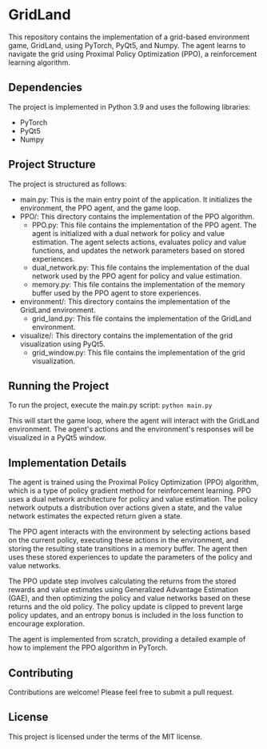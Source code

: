 # GridLand

This repository contains the implementation of a grid-based environment game, GridLand, using PyTorch, PyQt5, and Numpy. The agent learns to navigate the grid using Proximal Policy Optimization (PPO), a reinforcement learning algorithm.

## Dependencies

The project is implemented in Python 3.9 and uses the following libraries:

* PyTorch
* PyQt5
* Numpy

## Project Structure

The project is structured as follows:

* main.py: This is the main entry point of the application. It initializes the environment, the PPO agent, and the game loop.
* PPO/: This directory contains the implementation of the PPO algorithm.
  * PPO.py: This file contains the implementation of the PPO agent. The agent is initialized with a dual network for policy and value estimation. The agent selects actions, evaluates policy and value functions, and updates the network parameters based on stored experiences.
   * dual_network.py: This file contains the implementation of the dual network used by the PPO agent for policy and value estimation.
  * memory.py: This file contains the implementation of the memory buffer used by the PPO agent to store experiences.
* environment/: This directory contains the implementation of the GridLand environment.
  * grid_land.py: This file contains the implementation of the GridLand environment.
* visualize/: This directory contains the implementation of the grid visualization using PyQt5.
  * grid_window.py: This file contains the implementation of the grid visualization.

## Running the Project

To run the project, execute the main.py script:
`python main.py`

This will start the game loop, where the agent will interact with the GridLand environment. The agent's actions and the environment's responses will be visualized in a PyQt5 window.

## Implementation Details

The agent is trained using the Proximal Policy Optimization (PPO) algorithm, which is a type of policy gradient method for reinforcement learning. PPO uses a dual network architecture for policy and value estimation. The policy network outputs a distribution over actions given a state, and the value network estimates the expected return given a state.

The PPO agent interacts with the environment by selecting actions based on the current policy, executing these actions in the environment, and storing the resulting state transitions in a memory buffer. The agent then uses these stored experiences to update the parameters of the policy and value networks.

The PPO update step involves calculating the returns from the stored rewards and value estimates using Generalized Advantage Estimation (GAE), and then optimizing the policy and value networks based on these returns and the old policy. The policy update is clipped to prevent large policy updates, and an entropy bonus is included in the loss function to encourage exploration.

The agent is implemented from scratch, providing a detailed example of how to implement the PPO algorithm in PyTorch.

## Contributing

Contributions are welcome! Please feel free to submit a pull request.

## License

This project is licensed under the terms of the MIT license.

